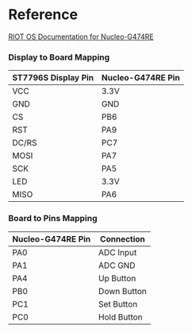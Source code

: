 # Reference

[RIOT OS Documentation for Nucleo-G474RE](https://doc.riot-os.org/group__boards__nucleo-g474re.html)

### Display to Board Mapping

| ST7796S Display Pin | Nucleo-G474RE Pin |
|----------------------|-------------------|
| VCC                 | 3.3V             |
| GND                 | GND              |
| CS                  | PB6              |
| RST                 | PA9              |
| DC/RS               | PC7              |
| MOSI                | PA7              |
| SCK                 | PA5              |
| LED                 | 3.3V             |
| MISO                | PA6              |

### Board to Pins Mapping

| Nucleo-G474RE Pin | Connection         |
|-------------------|--------------------|
| PA0               | ADC Input         |
| PA1               | ADC GND           |
| PA4               | Up Button         |
| PB0               | Down Button       |
| PC1               | Set Button        |
| PC0               | Hold Button       |